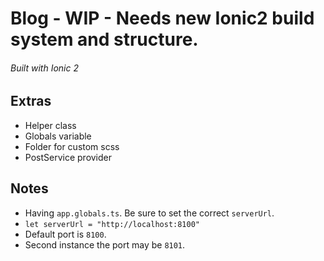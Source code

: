 
# Blog - WIP - Needs new Ionic2 build system and structure.
###### Built with Ionic 2

## Extras
- Helper class
- Globals variable
- Folder for custom scss
- PostService provider


## Notes
- Having `app.globals.ts`. Be sure to set the correct `serverUrl`.
- `let serverUrl = "http://localhost:8100"`
- Default port is `8100`.
- Second instance the port may be `8101`.
